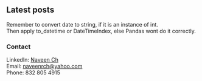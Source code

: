 ## Latest posts
Remember to convert date to string, if it is an instance of int.<br>
Then apply to_datetime or DateTimeIndex, else Pandas wont do it correctly.



### Contact

LinkedIn: [Naveen Ch](https://www.linkedin.com/in/naveen-c-823226141/)<br>
Email: naveenrch@yahoo.com<br>
Phone: 832 805 4915
